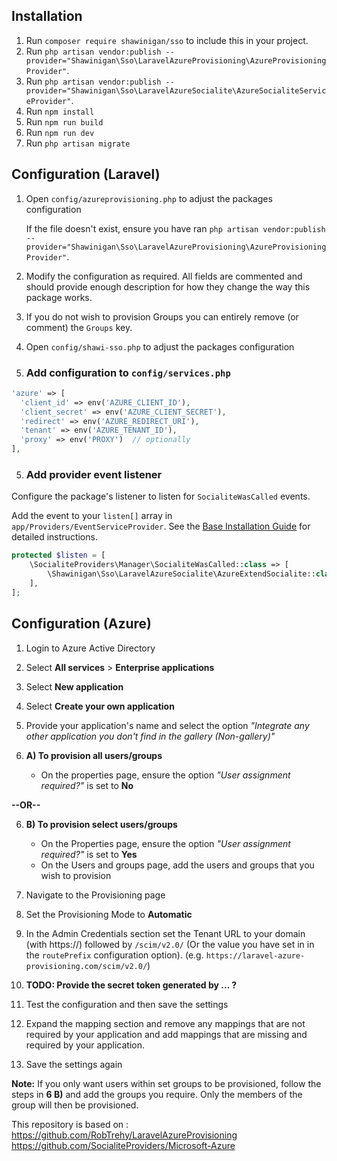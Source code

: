 ## Installation
1. Run `composer require shawinigan/sso` to include this in your project.
2. Run `php artisan vendor:publish --provider="Shawinigan\Sso\LaravelAzureProvisioning\AzureProvisioningProvider"`.
3. Run `php artisan vendor:publish --provider="Shawinigan\Sso\LaravelAzureSocialite\AzureSocialiteServiceProvider"`.
4. Run `npm install`
5. Run `npm run build`
6. Run `npm run dev`
7. Run `php artisan migrate`

## Configuration (Laravel)
1. Open `config/azureprovisioning.php` to adjust the packages configuration

    If the file doesn't exist, ensure you have ran `php artisan vendor:publish --provider="Shawinigan\Sso\LaravelAzureProvisioning\AzureProvisioningProvider"`.

2. Modify the configuration as required. All fields are commented and should provide enough description for how they change the way this package works.

3. If you do not wish to provision Groups you can entirely remove (or comment) the `Groups` key.

4. Open `config/shawi-sso.php` to adjust the packages configuration

4. ### Add configuration to `config/services.php`

```php
'azure' => [    
  'client_id' => env('AZURE_CLIENT_ID'),
  'client_secret' => env('AZURE_CLIENT_SECRET'),
  'redirect' => env('AZURE_REDIRECT_URI'),
  'tenant' => env('AZURE_TENANT_ID'),
  'proxy' => env('PROXY')  // optionally
],
```
5. ### Add provider event listener

Configure the package's listener to listen for `SocialiteWasCalled` events.

Add the event to your `listen[]` array in `app/Providers/EventServiceProvider`. See the [Base Installation Guide](https://socialiteproviders.com/usage/) for detailed instructions.

```php
protected $listen = [
    \SocialiteProviders\Manager\SocialiteWasCalled::class => [
        \Shawinigan\Sso\LaravelAzureSocialite\AzureExtendSocialite::class.'@handle',
    ],
];
```

## Configuration (Azure)
1. Login to Azure Active Directory
2. Select **All services** > **Enterprise applications**
3. Select **New application**
4. Select **Create your own application**
5. Provide your application's name and select the option _"Integrate any other application you don't find in the gallery (Non-gallery)"_

6. **A) To provision all users/groups**
    - On the properties page, ensure the option _"User assignment required?"_ is set to **No**

**--OR--**

6. **B) To provision select users/groups**
    - On the Properties page, ensure the option _"User assignment required?"_ is set to **Yes**
    - On the Users and groups page, add the users and groups that you wish to provision


7. Navigate to the Provisioning page
8. Set the Provisioning Mode to **Automatic**
9. In the Admin Credentials section set the Tenant URL to your domain (with https://) followed by `/scim/v2.0/` (Or the value you have set in in the `routePrefix` configuration option). (e.g. `https://laravel-azure-provisioning.com/scim/v2.0/`)
10. **TODO: Provide the secret token generated by ... ?**
11. Test the configuration and then save the settings
12. Expand the mapping section and remove any mappings that are not required by your application and add mappings that are missing and required by your application.
13. Save the settings again

**Note:** If you only want users within set groups to be provisioned, follow the steps in **6 B)** and add the groups you require. Only the members of the group will then be provisioned.


This repository is based on : 
https://github.com/RobTrehy/LaravelAzureProvisioning
https://github.com/SocialiteProviders/Microsoft-Azure